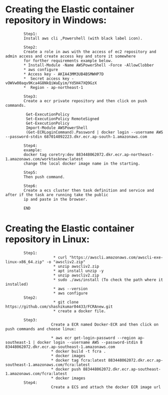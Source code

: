 # Creating the Elastic container repository in Windows:

            Step1:
            Install aws cli ,Powershell (with black label icon).
            
            Step2:
            Create a role in aws with the access of ec2 repository and admin access and create access key and store it somewhere 
            for forther requirements example below.
            * Install-Module -Name AWSPowerShell -Force -AllowClobber
            * aws configure
            * Access key - AKIA43MM3UB4BSMWHP7D
            *  Secret access key - vOWVw00aqv9Kca4G8NkQiWaEyim/Yd5H47XQ9GzX
            *  Region - ap-northeast-1
            
            Step3:
            Create a ecr private repository and then click on push commands.
            
             Get-ExecutionPolicy 
             Set-ExecutionPolicy RemoteSigned 
             Get-ExecutionPolicy
             Import-Module AWSPowerShell
             (Get-ECRLoginCommand).Password | docker login --username AWS --password-stdin 687014092223.dkr.ecr.ap-south-1.amazonaws.com
             
            Step4:
            example:
            docker tag coretry:dev 883448062072.dkr.ecr.ap-northeast-1.amazonaws.com/worktasknew:latest
            change the local docker image name in the starting.
            
            Step5:
            Then push command.
            
            Step6:
            Create a ecs cluster then task definition and service and after if the task are running take the public 
            ip and paste in the browser.
            
            END 

# Creating the Elastic container repository in Linux:

            Step1:
                         * curl "https://awscli.amazonaws.com/awscli-exe-linux-x86_64.zip" -o "awscliv2.zip"
                         * unzip awscliv2.zip
                         * apt install unzip -y
                         * unzip awscliv2.zip
                         * sudo ./aws/install (To check the path where it installed)
                         * aws --version
                         * aws configure
            Step2:
                         * git clone https://github.com/shashikumar04433/FCRAnew.git
                         * create a docker file.

            Step3:
                        Create a ECR named Docker-ECR and then click on push commands and choose linux:

                        * aws ecr get-login-password --region ap-southeast-1 | docker login --username AWS --password-stdin 8                                       83448062072.dkr.ecr.ap-southeast-1.amazonaws.com
                        * docker build -t fcra .
                        * docker images
                        * docker tag fcra:latest 883448062072.dkr.ecr.ap-southeast-1.amazonaws.com/fcra:latest
                        * docker push 883448062072.dkr.ecr.ap-southeast-1.amazonaws.com/fcra:latest
                        * docker images
            Step4:
                        Create a ECS and attach the docker ECR image url 
                        

           
